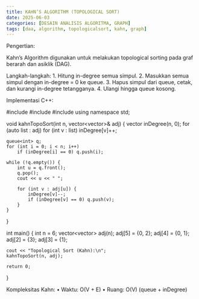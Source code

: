 ```yaml
---
title: KAHN’S ALGORITHM (TOPOLOGICAL SORT)
date: 2025-06-03
categories: [DESAIN ANALISIS ALGORITMA, GRAPH]
tags: [daa, algorithm, topologicalsort, kahn, graph]
---
```

Pengertian:

Kahn’s Algorithm digunakan untuk melakukan topological sorting pada graf berarah dan asiklik (DAG).

Langkah-langkah:
	1.	Hitung in-degree semua simpul.
	2.	Masukkan semua simpul dengan in-degree = 0 ke queue.
	3.	Hapus simpul dari queue, cetak, dan kurangi in-degree tetangganya.
	4.	Ulangi hingga queue kosong.

Implementasi C++:

#include <iostream>
#include <vector>
#include <queue>
using namespace std;

void kahnTopoSort(int n, vector<vector<int>>& adj) {
    vector<int> inDegree(n, 0);
    for (auto list : adj)
        for (int v : list)
            inDegree[v]++;

    queue<int> q;
    for (int i = 0; i < n; i++)
        if (inDegree[i] == 0) q.push(i);

    while (!q.empty()) {
        int u = q.front();
        q.pop();
        cout << u << " ";

        for (int v : adj[u]) {
            inDegree[v]--;
            if (inDegree[v] == 0) q.push(v);
        }
    }
}

int main() {
    int n = 6;
    vector<vector<int>> adj(n);
    adj[5] = {0, 2};
    adj[4] = {0, 1};
    adj[2] = {3};
    adj[3] = {1};

    cout << "Topological Sort (Kahn):\n";
    kahnTopoSort(n, adj);

    return 0;
}

Kompleksitas Kahn:
	•	Waktu: O(V + E)
	•	Ruang: O(V) (queue + inDegree)

